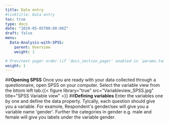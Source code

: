 ```yaml
---
title: Data entry
#linktitle: Data entry
toc: true
type: docs
date: "2019-05-05T00:00:00Z"
draft: false
menu:
  Data-Analysis-with-SPSS:
    parent: Overview
    weight: 1

# Prev/next pager order (if `docs_section_pager` enabled in `params.toml`)
weight: 1
---
```

##**Opening SPSS**
Once you are ready with your data collected through a questionnaire, open SPSS on your computer. Select the variable view from the bttom left tab.{{< figure library="true" src="Variableview_SPSS.jpg" title="SPSS Variable view" >}}
##**Defining variables**
Enter the variables one by one and define the data property. Tyically, each question should give you a variable. For examole, Respondent's gender/sex will give you a variable name 'gender'. Further the categories in gender e.g. male and female will give you labels under the variable gender.


